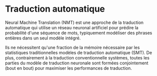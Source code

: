 # Traduction automatique

Neural Machine Translation (NMT) est une approche de la traduction automatique qui utilise un réseau neuronal artificiel pour prédire la probabilité d'une séquence de mots, typiquement modéliser des phrases entières dans un seul modèle intégré.

Ils ne nécessitent qu'une fraction de la mémoire nécessaire par les statistiques traditionnelles modèles de traduction automatique (SMT). De plus, contrairement à la traduction conventionnelle systèmes, toutes les parties du modèle de traduction neuronale sont formées conjointement (bout en bout) pour maximiser les performances de traduction.

